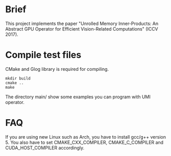 # Brief
This project implements the paper "Unrolled Memory Inner-Products: An Abstract GPU Operator for Efficient Vision-Related Computations" (ICCV 2017).

# Compile test files
CMake and Glog library is required for compiling.

    mkdir build
    cmake ..
    make

The directory main/ show some examples you can program with UMI operator.

# FAQ

If you are using new Linux such as Arch, you have to install gcc/g++ version 5.
You also have to set CMAKE\_CXX\_COMPILER, CMAKE\_C\_COMPILER and CUDA\_HOST\_COMPILER accordingly.

